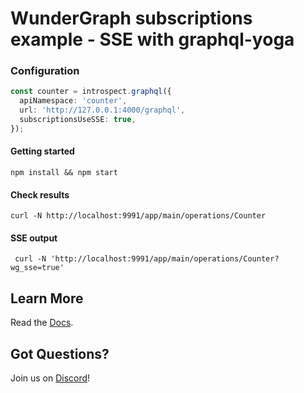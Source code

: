 # WunderGraph subscriptions example - SSE with graphql-yoga

### Configuration

```typescript
const counter = introspect.graphql({
  apiNamespace: 'counter',
  url: 'http://127.0.0.1:4000/graphql',
  subscriptionsUseSSE: true,
});
```

#### Getting started

```shell
npm install && npm start
```

#### Check results

```shell
curl -N http://localhost:9991/app/main/operations/Counter
```

#### SSE output

```shell
 curl -N 'http://localhost:9991/app/main/operations/Counter?wg_sse=true'
```

## Learn More

Read the [Docs](https://wundergraph.com/docs).

## Got Questions?

Join us on [Discord](https://wundergraph.com/discord)!
